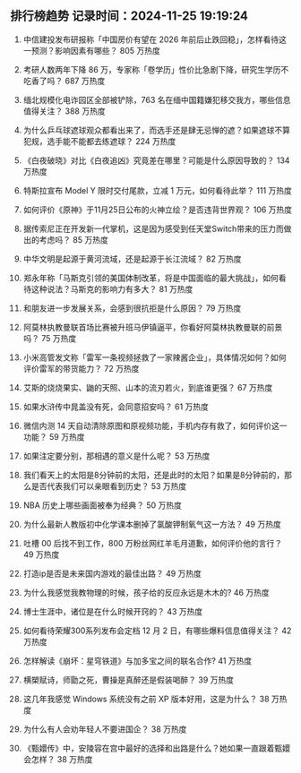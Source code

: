 
## 排行榜趋势 记录时间：2024-11-25 19:19:24
  
  1. 中信建投发布研报称「中国房价有望在 2026 年前后止跌回稳」，怎样看待这一预测？影响因素有哪些？ 805 万热度
    
  2. 考研人数两年下降 86 万，专家称「卷学历」性价比急剧下降，研究生学历不吃香了吗？ 687 万热度
    
  3. 缅北规模化电诈园区全部被铲除，763 名在缅中国籍嫌犯移交我方，哪些信息值得关注？ 388 万热度
    
  4. 为什么乒乓球遮球观众都看出来了，而选手还是肆无忌惮的遮？如果遮球不算犯规，选手能不能都去练遮球？ 224 万热度
    
  5. 《白夜破晓》对比《白夜追凶》究竟差在哪里？可能是什么原因导致的？ 134 万热度
    
  6. 特斯拉宣布 Model Y 限时交付尾款，立减 1 万元，如何看待此举？ 111 万热度
    
  7. 如何评价《原神》于11月25日公布的火神立绘？是否违背世界观？ 106 万热度
    
  8. 据传索尼正在开发新一代掌机，这是因为感受到任天堂Switch带来的压力而做出的考虑吗？ 85 万热度
    
  9. 中华文明是起源于黄河流域，还是起源于长江流域？ 82 万热度
    
  10. 郑永年称「马斯克引领的美国体制改革，将是中国面临的最大挑战」，如何看待这种说法？马斯克的影响力有多大？ 81 万热度
    
  11. 和朋友进一步发展关系，会感到很抗拒是什么原因？ 79 万热度
    
  12. 阿莫林执教曼联首场比赛被升班马伊镇逼平，你看好阿莫林执教曼联的前景吗？ 75 万热度
    
  13. 小米高管发文称「雷军一条视频拯救了一家辣酱企业」，具体情况如何？如何评价雷军的带货能力？ 72 万热度
    
  14. 艾斯的烧烧果实、鼬的天照、山本的流刃若火，到底谁更强？ 67 万热度
    
  15. 如果水浒传中晁盖没有死，会同意招安吗？ 61 万热度
    
  16. 微信内测 14 天自动清除原图和原视频功能，手机内存有救了，如何评价这一功能？ 59 万热度
    
  17. 如果注定要分别，那相遇的意义是什么呢？ 53 万热度
    
  18. 我们看天上的太阳是8分钟前的太阳，还是此时的太阳？如果是8分钟前的，那么是否代表我们可以亲眼看到历史？ 53 万热度
    
  19. NBA  历史上哪些画面被奉为经典？ 50 万热度
    
  20. 为什么最新人教版初中化学课本删掉了氯酸钾制氧气这一方法？ 49 万热度
    
  21. 吐槽 00 后找不到工作，800 万粉丝网红羊毛月道歉，如何评价他的言行？ 49 万热度
    
  22. 打造ip是否是未来国内游戏的最佳出路？ 49 万热度
    
  23. 为什么我感觉我教物理的时候，孩子给的反应永远是木木的? 46 万热度
    
  24. 博士生涯中，诸位是在什么时候开窍的？ 43 万热度
    
  25. 如何看待荣耀300系列发布会定档 12 月 2 日，有哪些爆料信息值得关注？ 42 万热度
    
  26. 怎样解读《崩坏：星穹铁道》与加多宝之间的联名合作? 41 万热度
    
  27. 横槊赋诗，师勖之死，曹操是真醉还是假装喝醉？ 39 万热度
    
  28. 这几年我感觉 Windows 系统没有之前 XP 版本好用，这是为什么？ 38 万热度
    
  29. 为什么有人会劝年轻人不要进国企？ 38 万热度
    
  30. 《甄嬛传》中，安陵容在宫中最好的选择和出路是什么？她如果一直跟着甄嬛会怎样？ 38 万热度
    